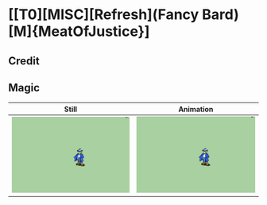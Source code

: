 # [\[T0\]\[MISC\]\[Refresh\]\(Fancy Bard\)\[M\]{MeatOfJustice}]

## Credit


	
## Magic

| Still | Animation |
| :---: | :-------: |
| ![Magic still](./Magic_000.png) | ![Magic animation](./Magic.gif) |
